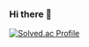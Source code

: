 ### Hi there 👋  


[![Solved.ac Profile](http://mazassumnida.wtf/api/generate_badge?boj=baekminsoo95)](https://solved.ac/baekminsoo95)

